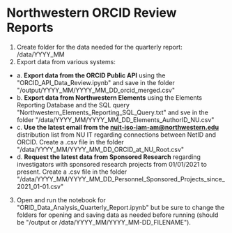 # Northwestern ORCID Review Reports

1. Create folder for the data needed for the quarterly report: /data/YYYY_MM 
2. Export data from various systems:
  * a. **Export data from the ORCID Public API** using the "ORCID_API_Data_Review.ipynb" and save in the folder "/output/YYYY_MM/YYYY_MM_DD_orcid_merged.csv"
  * b. **Export data from Northwestern Elements** using the Elements Reporting Database and the SQL query "Northwestern_Elements_Reporting_SQL_Query.txt" and sve in the folder "/data/YYYY_MM/YYYY_MM_DD_Elements_AuthorID_NU.csv"
  * c. **Use the latest email from the nuit-iso-iam-am@northwestern.edu** distribution list from NU IT regarding connections between NetID and ORCID. Create a .csv file in the folder "/data/YYYY_MM/YYYY_MM_DD_ORCID_at_NU_Root.csv"
  * d. **Request the latest data from Sponsored Research** regarding investigators with sponsored research projects from 01/01/2021 to present. Create a .csv file in the folder "/data/YYYY_MM/YYYY_MM_DD_Personnel_Sponsored_Projects_since_2021_01-01.csv" 
3. Open and run the notebook for "ORID_Data_Analysis_Quarterly_Report.ipynb" but be sure to change the folders for opening and saving data as needed before running (should be "/output or /data/YYYY_MM/YYYY_MM-DD_FILENAME"). 
